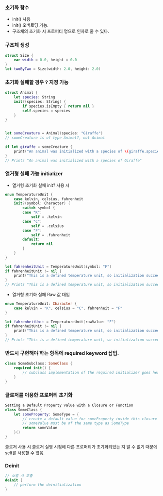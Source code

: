 ### 초기화 함수 
- init() 사용 
- init() 오버로딩 가능.
- 구조체의 초기화 시 프로퍼티 명으로 인자로 줄 수 있다.

### 구조체 생성
```swift
struct Size {
    var width = 0.0, height = 0.0
}
let twoByTwo = Size(width: 2.0, height: 2.0)
```

### 초기화 실패할 경우 ? 지정 가능
```swift
struct Animal {
    let species: String
    init?(species: String) {
        if species.isEmpty { return nil }
        self.species = species
    }
}
 
 
let someCreature = Animal(species: "Giraffe")
// someCreature is of type Animal?, not Animal
 
if let giraffe = someCreature {
    print("An animal was initialized with a species of \(giraffe.species)")
}
// Prints "An animal was initialized with a species of Giraffe"
```

### 열거형 실패 가능 initializer
- 열거형 초기화 실패 init? 사용 시
```swift
enum TemperatureUnit {
    case kelvin, celsius, fahrenheit
    init?(symbol: Character) {
        switch symbol {
        case "K":
            self = .kelvin
        case "C":
            self = .celsius
        case "F":
            self = .fahrenheit
        default:
            return nil
        }
    }
}
 
let fahrenheitUnit = TemperatureUnit(symbol: "F")
if fahrenheitUnit != nil {
    print("This is a defined temperature unit, so initialization succeeded.")
}
// Prints "This is a defined temperature unit, so initialization succeeded."
```
- 열거형 초기화 실패 Raw 값 대입
```swift
enum TemperatureUnit: Character {
    case kelvin = "K", celsius = "C", fahrenheit = "F"
}
 
let fahrenheitUnit = TemperatureUnit(rawValue: "F")
if fahrenheitUnit != nil {
    print("This is a defined temperature unit, so initialization succeeded.")
}
// Prints "This is a defined temperature unit, so initialization succeeded."
```

### 반드시 구현해야 하는 항목에 required keyword 삽입.
``` swift
class SomeSubclass: SomeClass {
    required init() {
        // subclass implementation of the required initializer goes here
    }
}
```

### 클로저를 이용한 프로퍼티 초기화
```swift
Setting a Default Property value with a Closure or Function
class SomeClass {
    let someProperty: SomeType = {
        // create a default value for someProperty inside this closure
        // someValue must be of the same type as SomeType
        return someValue
    }()
}
```
클로저 사용 시 클로저 실행 시점에 다른 프로퍼티가 초기화되었는 지 알 수 없기 때문에 self를 사용할 수 없음.

### Deinit
```swift
// 소멸 시 호출
deinit {
    // perform the deinitialization
}
```
